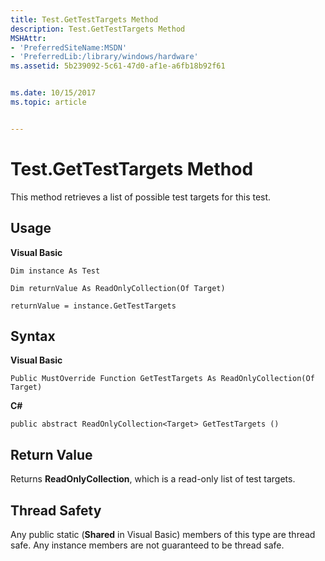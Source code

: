 ```yaml
---
title: Test.GetTestTargets Method
description: Test.GetTestTargets Method
MSHAttr:
- 'PreferredSiteName:MSDN'
- 'PreferredLib:/library/windows/hardware'
ms.assetid: 5b239092-5c61-47d0-af1e-a6fb18b92f61


ms.date: 10/15/2017
ms.topic: article


---
```


# Test.GetTestTargets Method


This method retrieves a list of possible test targets for this test.

## <span id="Usage"></span><span id="usage"></span><span id="USAGE"></span>Usage


**Visual Basic**

`Dim instance As Test`

`Dim returnValue As ReadOnlyCollection(Of Target)`

`returnValue = instance.GetTestTargets`

## <span id="Syntax"></span><span id="syntax"></span><span id="SYNTAX"></span>Syntax


**Visual Basic**

`Public MustOverride Function GetTestTargets As ReadOnlyCollection(Of Target)`

**C#**

`public abstract ReadOnlyCollection<Target> GetTestTargets ()`

## <span id="Return_Value"></span><span id="return_value"></span><span id="RETURN_VALUE"></span>Return Value


Returns **ReadOnlyCollection**, which is a read-only list of test targets.

## <span id="Thread_Safety"></span><span id="thread_safety"></span><span id="THREAD_SAFETY"></span>Thread Safety


Any public static (**Shared** in Visual Basic) members of this type are thread safe. Any instance members are not guaranteed to be thread safe.

 

 






